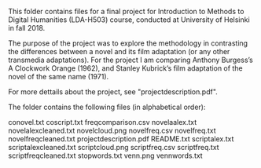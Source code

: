 This folder contains files for a final project for Introduction to Methods to Digital Humanities (LDA-H503) course, conducted at University of Helsinki in fall 2018.

The purpose of the project was to explore the methodology in contrasting the differences between a novel and its film adaptation (or any other transmedia adaptations). For the project I am comparing Anthony Burgess’s A Clockwork Orange (1962), and Stanley Kubrick’s film adaptation of the novel of the same name (1971).

For more dettails about the project, see "projectdescription.pdf".

The folder contains the following files (in alphabetical order):

conovel.txt
coscript.txt
freqcomparison.csv
novelaalex.txt
novelalexcleaned.txt
novelcloud.png
novelfreq.csv
novelfreq.txt
novelfreqcleaned.txt
projectdescription.pdf
README.txt
scriptalex.txt
scriptalexcleaned.txt
scriptcloud.png
scriptfreq.csv
scriptfreq.txt
scriptfreqcleaned.txt
stopwords.txt
venn.png
vennwords.txt
